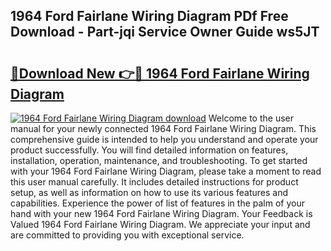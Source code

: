 ## 1964 Ford Fairlane Wiring Diagram PDf Free Download - Part-jqi Service Owner Guide ws5JT

# <h2><a href="http://dfkr47q.blite.top/?on=1964+Ford+Fairlane+Wiring+Diagram">🔗Download New 👉🔴 1964 Ford Fairlane Wiring Diagram</a></h2>

[![1964 Ford Fairlane Wiring Diagram download](https://i.imgur.com/lujVjoI.png)](http://dfkr47q.blite.top/?on=1964+Ford+Fairlane+Wiring+Diagram)
Welcome to the user manual for your newly connected 1964 Ford Fairlane Wiring Diagram. This comprehensive guide is intended to help you understand and operate your product successfully. You will find detailed information on features, installation, operation, maintenance, and troubleshooting. To get started with your 1964 Ford Fairlane Wiring Diagram, please take a moment to read this user manual carefully. It includes detailed instructions for product setup, as well as information on how to use its various features and capabilities. Experience the power of list of features in the palm of your hand with your new 1964 Ford Fairlane Wiring Diagram. Your Feedback is Valued 1964 Ford Fairlane Wiring Diagram. We appreciate your input and are committed to providing you with exceptional service.
